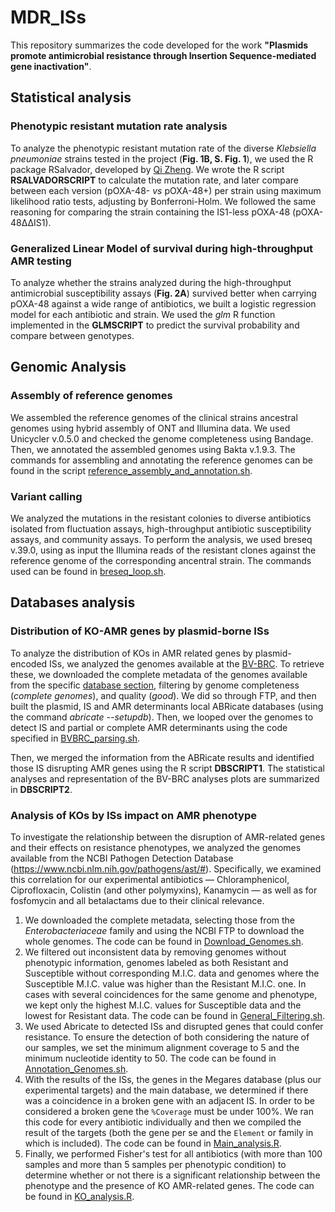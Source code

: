 # MDR_ISs

This repository summarizes the code developed for the work **"Plasmids promote antimicrobial resistance through Insertion Sequence-mediated gene inactivation"**.

## Statistical analysis

### Phenotypic resistant mutation rate analysis

To analyze the phenotypic resistant mutation rate of the diverse *Klebsiella pneumoniae* strains tested in the project (**Fig. 1B, S. Fig. 1**), we used the R package RSalvador, developed by [Qi Zheng](https://academic.oup.com/g3journal/article/7/12/3849/6027424). We wrote the R script **RSALVADORSCRIPT** to calculate the mutation rate, and later compare between each version (pOXA-48- *vs* pOXA-48+) per strain using maximum likelihood ratio tests, adjusting by Bonferroni-Holm. We followed the same reasoning for comparing the strain containing the IS1-less pOXA-48 (pOXA-48ΔΔIS1).

### Generalized Linear Model of survival during high-throughput AMR testing

To analyze whether the strains analyzed during the high-throughput antimicrobial susceptibility assays (**Fig. 2A**) survived better when carrying pOXA-48 against a wide range of antibiotics, we built a logistic regression model for each antibiotic and strain. We used the *glm* R function implemented in the **GLMSCRIPT** to predict the survival probability and compare between genotypes.

## Genomic Analysis

### Assembly of reference genomes

We assembled the reference genomes of the clinical strains ancestral genomes using hybrid assembly of ONT and Illumina data. We used Unicycler v.0.5.0 and checked the genome completeness using Bandage. Then, we annotated the assembled genomes using Bakta v.1.9.3. The commands for assembling and annotating the reference genomes can be found in the script [reference_assembly_and_annotation.sh](https://github.com/jorgEVOplasmids/MDR_ISs/blob/main/Genome_Analysis/reference_assembly_and_annotation.sh).

### Variant calling

We analyzed the mutations in the resistant colonies to diverse antibiotics isolated from fluctuation assays, high-throughput antibiotic susceptibility assays, and community assays. To perform the analysis, we used breseq v.39.0, using as input the Illumina reads of the resistant clones against the reference genome of the corresponding ancentral strain. The commands used can be found in [breseq_loop.sh](https://github.com/jorgEVOplasmids/MDR_ISs/blob/main/Genome_Analysis/breseq_loop.sh).

## Databases analysis

### Distribution of KO-AMR genes by plasmid-borne ISs

To analyze the distribution of KOs in AMR related genes by plasmid-encoded ISs, we analyzed the genomes available at the [BV-BRC](https://www.bv-brc.org/). To retrieve these, we downloaded the complete metadata of the genomes available from the specific [database section](https://www.bv-brc.org/view/Bacteria/2#view_tab=genomes), filtering by genome completeness (*complete genomes*), and quality (*good*). We did so through FTP, and then built the plasmid, IS and AMR determinants local ABRicate databases (using the command *abricate --setupdb*). Then, we looped over the genomes to detect IS and partial or complete AMR determinants using the code specified in [BVBRC_parsing.sh](https://github.com/jorgEVOplasmids/MDR_ISs/blob/main/Databases_analysis/AMR_determinant_distribution/BVBRC_parsing.sh).

Then, we merged the information from the ABRicate results and identified those IS disrupting AMR genes using the R script **DBSCRIPT1**. The statistical analyses and representation of the BV-BRC analyses plots are summarized in **DBSCRIPT2**.

### Analysis of KOs by ISs impact on AMR phenotype
To investigate the relationship between the disruption of AMR-related genes and their effects on resistance phenotypes, we analyzed the genomes available from the NCBI Pathogen Detection Database (https://www.ncbi.nlm.nih.gov/pathogens/ast/#). Specifically, we examined this correlation for our experimental antibiotics — Chloramphenicol, Ciprofloxacin, Colistin (and other polymyxins), Kanamycin — as well as for fosfomycin and all betalactams due to their clinical relevance.

1. We downloaded the complete metadata, selecting those from the *Enterobacteriaceae* family and using the NCBI FTP to download the whole genomes. The code can be found in [Download_Genomes.sh](https://github.com/jorgEVOplasmids/MDR_ISs/blob/main/Databases_analysis/KO_impact_Phenotypic_AMR/Download_Genomes.sh).
2. We filtered out inconsistent data by removing genomes without phenotypic information, genomes labeled as both Resistant and Susceptible without corresponding M.I.C. data and genomes where the Susceptible M.I.C. value was higher than the Resistant M.I.C. one. In cases with several coincidences for the same genome and phenotype, we kept only the highest M.I.C. values for Susceptible data and the lowest for Resistant data. The code can be found in [General_Filtering.sh](https://github.com/jorgEVOplasmids/MDR_ISs/blob/main/Databases_analysis/KO_impact_Phenotypic_AMR/General_Filtering.sh).
3. We used Abricate to detected ISs and disrupted genes that could confer resistance. To ensure the detection of both considering the nature of our samples, we set the minimum alignment coverage to 5 and the minimum nucleotide identity to 50. The code can be found in [Annotation_Genomes.sh](https://github.com/jorgEVOplasmids/MDR_ISs/blob/main/Databases_analysis/KO_impact_Phenotypic_AMR/Annotation_Genomes.sh).
4. With the results of the ISs, the genes in the Megares database (plus our experimental targets) and the main database, we determined if there was a coincidence in a broken gene with an adjacent IS. In order to be considered a broken gene the `%Coverage` must be under 100%.  We ran this code for every antibiotic individually and then we compiled the result of the targets (both the gene per se and the `Element` or family in which is included). The code can be found in [Main_analysis.R](https://github.com/jorgEVOplasmids/MDR_ISs/blob/main/Databases_analysis/KO_impact_Phenotypic_AMR/Main_Analysis.R).
5. Finally, we performed Fisher's test for all antibiotics (with more than 100 samples and more than 5 samples per phenotypic condition) to determine whether or not there is a significant relationship between the phenotype and the presence of KO AMR-related genes. The code can be found in [KO_analysis.R](https://github.com/jorgEVOplasmids/MDR_ISs/blob/main/Databases_analysis/KO_impact_Phenotypic_AMR/KO_analysis.R).

